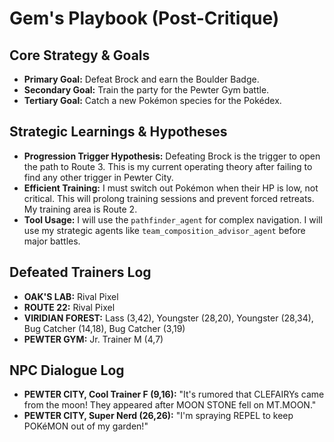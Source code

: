 # Gem's Playbook (Post-Critique)

## Core Strategy & Goals
- **Primary Goal:** Defeat Brock and earn the Boulder Badge.
- **Secondary Goal:** Train the party for the Pewter Gym battle.
- **Tertiary Goal:** Catch a new Pokémon species for the Pokédex.

## Strategic Learnings & Hypotheses
- **Progression Trigger Hypothesis:** Defeating Brock is the trigger to open the path to Route 3. This is my current operating theory after failing to find any other trigger in Pewter City.
- **Efficient Training:** I must switch out Pokémon when their HP is low, not critical. This will prolong training sessions and prevent forced retreats. My training area is Route 2.
- **Tool Usage:** I will use the `pathfinder_agent` for complex navigation. I will use my strategic agents like `team_composition_advisor_agent` before major battles.

## Defeated Trainers Log
- **OAK'S LAB:** Rival Pixel
- **ROUTE 22:** Rival Pixel
- **VIRIDIAN FOREST:** Lass (3,42), Youngster (28,20), Youngster (28,34), Bug Catcher (14,18), Bug Catcher (3,19)
- **PEWTER GYM:** Jr. Trainer M (4,7)

## NPC Dialogue Log
- **PEWTER CITY, Cool Trainer F (9,16):** "It's rumored that CLEFAIRYs came from the moon! They appeared after MOON STONE fell on MT.MOON."
- **PEWTER CITY, Super Nerd (26,26):** "I'm spraying REPEL to keep POKéMON out of my garden!"